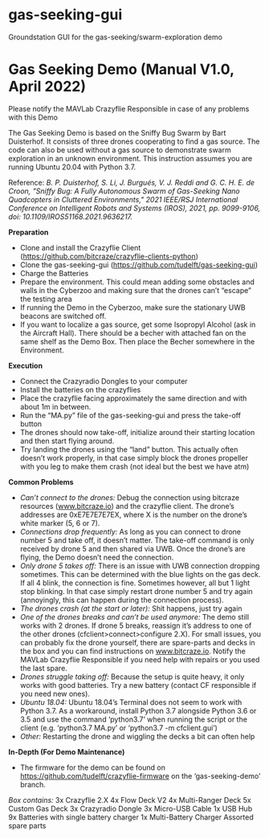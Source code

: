 # gas-seeking-gui
Groundstation GUI for the gas-seeking/swarm-exploration demo 

# Gas Seeking Demo (Manual V1.0, April 2022)

Please notify the MAVLab Crazyflie Responsible in case of any problems with this Demo

The Gas Seeking Demo is based on the Sniffy Bug Swarm by Bart Duisterhof. It consists of three drones cooperating to find a gas source. The code can also be used without a gas source to demonstrate swarm exploration in an unknown environment. This instruction assumes you are running Ubuntu 20.04 with Python 3.7.

Reference: *B. P. Duisterhof, S. Li, J. Burgués, V. J. Reddi and G. C. H. E. de Croon, "Sniffy Bug: A Fully Autonomous Swarm of Gas-Seeking Nano Quadcopters in Cluttered Environments," 2021 IEEE/RSJ International Conference on Intelligent Robots and Systems (IROS), 2021, pp. 9099-9106, doi: 10.1109/IROS51168.2021.9636217.*

**Preparation**
- Clone and install the Crazyflie Client (https://github.com/bitcraze/crazyflie-clients-python)
- Clone the gas-seeking-gui (https://github.com/tudelft/gas-seeking-gui)
- Charge the Batteries
- Prepare the environment. This could mean adding some obstacles and walls in the Cyberzoo and making sure that the drones can’t “escape” the testing area
- If running the Demo in the Cyberzoo, make sure the stationary UWB beacons are switched off.
- If you want to localize a gas source, get some Isopropyl Alcohol (ask in the Aircraft Hall). There should be a becher with attached fan on the same shelf as the Demo Box. Then place the Becher somewhere in the Environment.
 
**Execution**
- Connect the Crazyradio Dongles to your computer
- Install the batteries on the crazyflies
- Place the crazyflie facing approximately the same direction and with about 1m in between.
- Run the “MA.py” file of the gas-seeking-gui and press the take-off button
- The drones should now take-off, initialize around their starting location and then start flying around.
- Try landing the drones using the “land” button. This actually often doesn’t work properly, in that case simply block the drones propeller with you leg to make them crash (not ideal but the best we have atm)

**Common Problems**
- *Can’t connect to the drones:* Debug the connection using bitcraze resources (www.bitcraze.io) and the crazyflie client. The drone’s addresses are 0xE7E7E7E7EX, where X is the number on the drone’s white marker (5, 6 or 7).
- *Connections drop frequently:* As long as you can connect to drone number 5 and take off, it doesn’t matter. The take-off command is only received by drone 5 and then shared via UWB. Once the drone’s are flying, the Demo doesn’t need the connection.
- *Only drone 5 takes off:* There is an issue with UWB connection dropping sometimes. This can be determined with the blue lights on the gas deck. If all 4 blink, the connection is fine. Sometimes however, all but 1 light stop blinking. In that case simply restart drone number 5 and try again (annoyingly, this can happen during the connection process).
- *The drones crash (at the start or later):* Shit happens, just try again
- *One of the drones breaks and can’t be used anymore:* The demo still works with 2 drones. If drone 5 breaks, reassign it’s address to one of the other drones (cfclient>connect>configure 2.X). For small issues, you can probably fix the drone yourself, there are spare-parts and decks in the box and you can find instructions on www.bitcraze.io. Notify the MAVLab Crazyflie Responsible if you need help with repairs or you used the last spare.
- *Drones struggle taking off:* Because the setup is quite heavy, it only works with good batteries. Try a new battery (contact CF responsible if you need new ones).
- *Ubuntu 18.04:* Ubuntu 18.04’s Terminal does not seem to work with Python 3.7. As a workaround, install Python 3.7 alongside Python 3.6 or 3.5 and use the command ‘python3.7’ when running the script or the client (e.g. ‘python3.7 MA.py’ or ‘python3.7 -m cfclient.gui’)
- *Other:* Restarting the drone and wiggling the decks a bit can often help

**In-Depth (For Demo Maintenance)**
- The firmware for the demo can be found on https://github.com/tudelft/crazyflie-firmware on the ‘gas-seeking-demo’ branch.

*Box contains:*
  3x Crazyflie 2.X
  4x Flow Deck V2
  4x Multi-Ranger Deck
  5x Custom Gas Deck
  3x Crazyradio Dongle
  3x Micro-USB Cable
  1x USB Hub
  9x Batteries with single battery charger
  1x Multi-Battery Charger
  Assorted spare parts
